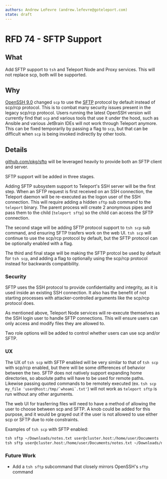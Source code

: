 ```yaml
---
authors: Andrew LeFevre (andrew.lefevre@goteleport.com)
state: draft
---
```


# RFD 74 - SFTP Support

## What

Add SFTP support to `tsh` and Teleport Node and Proxy services. This will
not replace scp, both will be supported.

## Why

[OpenSSH 9.0](https://www.openssh.com/txt/release-9.0) changed `scp` to
use the [SFTP](atatracker.ietf.org/doc/html/draft-ietf-secsh-filexfer-02)
protocol by default instead of scp/rcp protocol. This is to
combat many security issues present in the legacy scp/rcp protocol. Users
running the latest OpenSSH version will currently find that `scp` and various
tools that use it under the hood, such as Ansible and various JetBrain IDEs
will not work through Teleport anymore. This can be fixed temporarily by passing
a flag to `scp`, but that can be difficult when `scp` is being invoked indirectly
by other tools.

## Details

[github.com/pkg/sftp](https://pkg.go.dev/github.com/pkg/sftp) will be leveraged 
heavily to provide both an SFTP client and server.

SFTP support will be added in three stages. 

Adding SFTP subsystem support to Teleport's SSH server will be the first step.
When an SFTP request is first received on an SSH connection, the Teleport daemon
will be re-executed as the logon user of the SSH connection. This will require
adding a hidden `sftp` sub command to the `teleport` binary. The parent process will
create 2 anonymous pipes and pass them to the child (`teleport sftp`) so the child
can access the SFTP connection.

The second stage will be adding SFTP protocol support to `tsh scp` sub command, and
ensuring SFTP trasfers work on the web UI. `tsh scp` will continue to use the scp/rcp
protocol by default, but the SFTP protocol can be optionally enabled with a flag.

The third and final stage will be making the SFTP protcol be used by default for
`tsh scp`, and adding a flag to optionally using the scp/rcp protocol instead
for backwards compatibility.

### Security

SFTP uses the SSH protocol to provide confidentiality and integrity, as it is
used inside an existing SSH connection. It also has the benefit of not starting
processes with attacker-controlled arguments like the scp/rcp protocol does.

As mentioned above, Teleport Node services will re-execute themselves as the
SSH login user to handle SFTP connections. This will ensure users can only
access and modify files they are allowed to.

Two role options will be added to control whether users can use scp and/or
SFTP.

### UX

The UX of `tsh scp` with SFTP enabled will be very similar to that of `tsh scp`
with scp/rcp enabled, but there will be some differences of behavior between the
two. SFTP does not natively support expanding home directories, so absolute paths
will have to be used for remote paths. Likewise passing quoted commands to be 
remotely executed (ex. ``tsh scp my_file 'user@host:/tmp/`whoami`.txt'``) will
not work as `teleport sftp` is run without any other arguments.

The web UI for trasferring files will need to have a method of allowing the
user to choose between scp and SFTP. A knob could be added for this purpose,
and it would be grayed out if the user is not allowed to use either scp or
SFTP due to role constraints.

Examples of `tsh scp` with SFTP enabled:

```bash
tsh sftp ~/Downloads/notes.txt user@cluster.host:/home/user/Documents
tsh sftp user@cluster.host:/home/user/Documents/notes.txt ~/Downloads/notes.txt
```

### Future Work

- Add a `tsh sftp` subcommand that closely mirrors OpenSSH's `sftp` command
